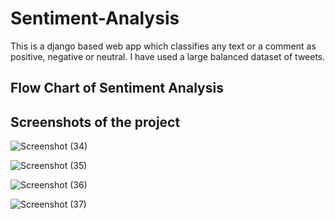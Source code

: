 # Sentiment-Analysis
This is a django based web app which classifies any text or a comment as positive, negative or neutral. I have used a large balanced dataset of tweets.

## Flow Chart of Sentiment Analysis

<!-- ![sentiment](https://user-images.githubusercontent.com/65210477/134039933-ba534e31-e84c-40ad-8c46-c05b6f7b6727.jpg)
 -->


## Screenshots of the project

![Screenshot (34)](https://user-images.githubusercontent.com/65210477/134038746-ae65ee32-997b-4bd2-ba86-03d294e37ca7.png)

![Screenshot (35)](https://user-images.githubusercontent.com/65210477/134038764-b676df19-c274-4c94-b99d-93d5cb99a5ef.png)

![Screenshot (36)](https://user-images.githubusercontent.com/65210477/134038795-b679ce17-ff64-4a49-824f-1ac46b7bc55a.png)

![Screenshot (37)](https://user-images.githubusercontent.com/65210477/134038818-e565f7be-72d8-4cef-9afb-ab0ef39d9bb7.png)
